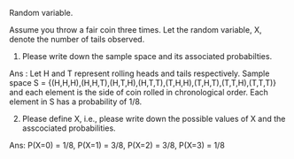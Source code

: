 Random variable. 

Assume you throw a fair coin three times. Let the random variable, X, denote the number of tails observed. 

1) Please write down the sample space and its associated probabilties. 

Ans : 
Let H and T represent rolling heads and tails respectively.
Sample space S = {(H,H,H),(H,H,T),(H,T,H),(H,T,T),(T,H,H),(T,H,T),(T,T,H),(T,T,T)}
and each element is the side of coin rolled in chronological order.
Each element in S has a probability of 1/8.

2) Please define X, i.e., please write down the possible values of X and the asscociated probabilities. 

Ans:
P(X=0) = 1/8, P(X=1) = 3/8, P(X=2) = 3/8, P(X=3) = 1/8
